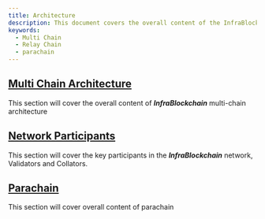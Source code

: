 ```yaml
---
title: Architecture
description: This document covers the overall content of the InfraBlockchain architecture.
keywords:
  - Multi Chain
  - Relay Chain
  - parachain
---
```


## [Multi Chain Architecture](./architecture.md)

This section will cover the overall content of **_InfraBlockchain_** multi-chain architecture

## [Network Participants](./network-participants.md)

This section will cover the key participants in the **_InfraBlockchain_** network, Validators and Collators.

## [Parachain](./parachain/)

This section will cover overall content of parachain
